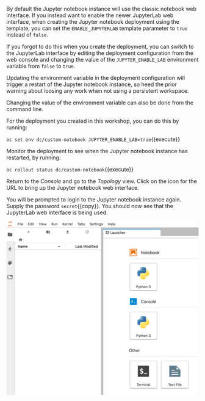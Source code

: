 By default the Jupyter notebook instance will use the classic notebook web interface. If you instead want to enable the newer JupyterLab web interface, when creating the Jupyter notebook deployment using the template, you can set the ``ENABLE_JUPYTERLAB`` template parameter to ``true`` instead of ``false``.

If you forgot to do this when you create the deployment, you can switch to the JupyterLab interface by editing the deployment configuration from the web console and changing the value of the ``JUPYTER_ENABLE_LAB`` environment variable from ``false`` to ``true``.

Updating the environment variable in the deployment configuration will trigger a restart of the Jupyter notebook instance, so heed the prior warning about loosing any work when not using a persistent workspace.

Changing the value of the environment variable can also be done from the command line.

For the deployment you created in this workshop, you can do this by running:

``oc set env dc/custom-notebook JUPYTER_ENABLE_LAB=true``{{execute}}

Monitor the deployment to see when the Jupyter notebook instance has restarted, by running:

``oc rollout status dc/custom-notebook``{{execute}}

Return to the _Console_ and go to the _Topology_ view. Click on the icon for the URL to bring up the Jupyter notebook web interface.

You will be prompted to login to the Jupyter notebook instance again. Supply the password ``secret``{{copy}}. You should now see that the JupyterLab web interface is being used.

![JupyterLab Interface](../../assets/datascience/jupyter-notebooks-42/05-jupyterlab-interface.png)
